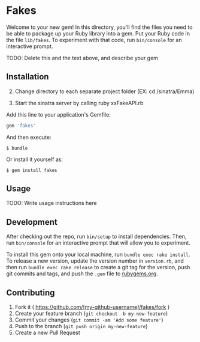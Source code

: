 # Fakes

Welcome to your new gem! In this directory, you'll find the files you need to be able to package up your Ruby library into a gem. Put your Ruby code in the file `lib/fakes`. To experiment with that code, run `bin/console` for an interactive prompt.

TODO: Delete this and the text above, and describe your gem

## Installation

2. Change directory to each separate project folder (EX: cd /sinatra/Emma)

3. Start the sinatra server by calling ruby xxFakeAPI.rb

Add this line to your application's Gemfile:

```ruby
gem 'fakes'
```

And then execute:

    $ bundle

Or install it yourself as:

    $ gem install fakes

## Usage

TODO: Write usage instructions here

## Development

After checking out the repo, run `bin/setup` to install dependencies. Then, run `bin/console` for an interactive prompt that will allow you to experiment.

To install this gem onto your local machine, run `bundle exec rake install`. To release a new version, update the version number in `version.rb`, and then run `bundle exec rake release` to create a git tag for the version, push git commits and tags, and push the `.gem` file to [rubygems.org](https://rubygems.org).

## Contributing

1. Fork it ( https://github.com/[my-github-username]/fakes/fork )
2. Create your feature branch (`git checkout -b my-new-feature`)
3. Commit your changes (`git commit -am 'Add some feature'`)
4. Push to the branch (`git push origin my-new-feature`)
5. Create a new Pull Request
